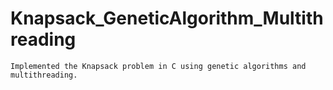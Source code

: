 # Knapsack_GeneticAlgorithm_Multithreading
	Implemented the Knapsack problem in C using genetic algorithms and multithreading.
